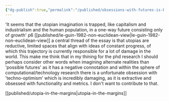 ```yaml
---
{"dg-publish":true,"permalink":"/published/obsessions-with-futures-is-bad/","noteIcon":""}
---
```


'It seems that the utopian imagination is trapped, like capitalism and industrialism and the human population, in a one-way future consisting only of growth' p6 [[published/le-guin-1982-non-euclidean-view\|le-guin-1982-non-euclidean-view]]
a central thread of the essay is that utopias are reductive, limited spaces that align with ideas of constant progress, of which this trajectory is currently responsible for a lot of damage in the world. This make me think that in my thining for the phd research I should perhaps consider other words when imagining alternate realities than 'possible futures' as it has a negative connotation and within the sphere of computational/technology research there is a unfortunate obsession with 'techno-optimism' which is incredibly damaging, as it is extractive and obsessed with functionality and metrics. I don't want to contribute to that. 

[[published/utopia-in-the-margins\|utopia-in-the-margins]]
